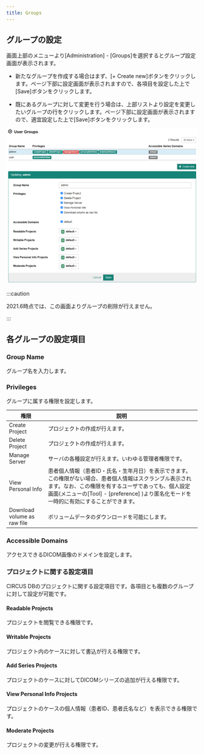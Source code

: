 ```yaml
---
title: Groups
---
```


## グループの設定

画面上部のメニューより[Administration] - [Groups]を選択するとグループ設定画面が表示されます。

- 新たなグループを作成する場合はまず、[+ Create new]ボタンをクリックします。ページ下部に設定画面が表示されますので、各項目を設定した上で[Save]ボタンをクリックします。

- 既にあるグループに対して変更を行う場合は、上部リストより設定を変更したいグループの行をクリックします。ページ下部に設定画面が表示されますので、適宜設定した上で[Save]ボタンをクリックします。

![Groups](groups.png)

:::caution

2021.6時点では、この画面よりグループの削除が行えません。

:::

## 各グループの設定項目

### Group Name

グループ名を入力します。

### Privileges

グループに属する権限を設定します。

| 権限 | 説明 |
|------|-----|
| Create Project | プロジェクトの作成が行えます。|
| Delete Project | プロジェクトの作成が行えます。|
| Manage Server | サーバの各種設定が行えます。いわゆる管理者権限です。|
| View Personal Info | 患者個人情報（患者ID・氏名・生年月日）を表示できます。この権限がない場合、患者個人情報はスクランブル表示されます。なお、この権限を有するユーザであっても、個人設定画面(メニューの[Tool] - [preference] )より匿名化モードを一時的に有効にすることができます。 |
| Download volume as raw file| ボリュームデータのダウンロードを可能にします。|

### Accessible Domains

アクセスできるDICOM画像のドメインを設定します。

### プロジェクトに関する設定項目

CIRCUS DBのプロジェクトに関する設定項目です。各項目とも複数のグループに対して設定が可能です。

#### Readable Projects

プロジェクトを閲覧できる権限です。

#### Writable Projects

プロジェクト内のケースに対して書込が行える権限です。

#### Add Series Projects

プロジェクトのケースに対してDICOMシリーズの追加が行える権限です。

#### View Personal Info Projects

プロジェクトのケースの個人情報（患者ID、患者氏名など）を表示できる権限です。

#### Moderate Projects 

プロジェクトの変更が行える権限です。



